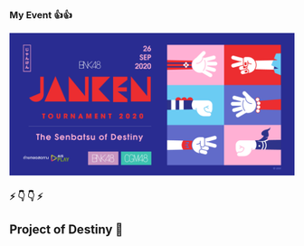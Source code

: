 ### My Event 👍👍
![png](https://github.com/Acttion101/Acttion101/blob/master/01.png?raw=true)
### ⚡ 👇 👇 ⚡ 
## Project of Destiny 🤝
<!--
**Acttion101/Acttion101** is a ✨ _special_ ✨ repository because its `README.md` (this file) appears on your GitHub profile.

Here are some ideas to get you started:

- 🔭 I’m currently working on ...
- 🌱 I’m currently learning ...
- 👯 I’m looking to collaborate on ...
- 🤔 I’m looking for help with ...
- 💬 Ask me about ...
- 📫 How to reach me: ...
- 😄 Pronouns: ...
- ⚡ Fun fact: ...
-->
